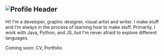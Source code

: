 ![Profile Header](https://i.ibb.co/wQxqNtk/Beige-Cream-Digital-Marketer-Profile-Header-Banner-Linkedin.gif)
---
Hi! I'm a developer, graphic designer, visual artist and writer. I make stuff and I'm always in the process of learning how to make stuff. Primarily, I work with Java, Python, and JS, but I'm never afraid to explore different languages.

Coming soon: CV, Portfolio.
